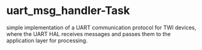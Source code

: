 # uart_msg_handler-Task
 simple implementation of a UART communication protocol for TWI devices, where the UART HAL receives messages and passes them to the application layer for processing.
